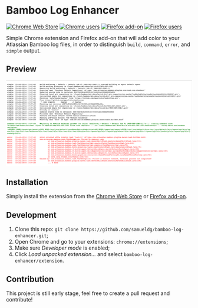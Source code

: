 # Bamboo Log Enhancer

[![Chrome Web Store](https://img.shields.io/chrome-web-store/v/hokokhlkakimconkkofafoklkefhnnpe.svg)](https://chrome.google.com/webstore/detail/bamboo-log-enhancer/hokokhlkakimconkkofafoklkefhnnpe) [![Chrome users](https://img.shields.io/chrome-web-store/d/hokokhlkakimconkkofafoklkefhnnpe.svg)](https://chrome.google.com/webstore/detail/bamboo-log-enhancer/hokokhlkakimconkkofafoklkefhnnpe) [![Firefox add-on](https://img.shields.io/amo/v/bamboo-log-enhancer.svg?style=flat)](https://addons.mozilla.org/en-US/firefox/addon/bamboo-log-enhancer/) [![Firefox users](https://img.shields.io/amo/users/bamboo-log-enhancer.svg?style=flat)](https://addons.mozilla.org/en-US/firefox/addon/bamboo-log-enhancer/)

Simple Chrome extension and Firefox add-on that will add color to your Atlassian Bamboo log files, in order to distinguish `build`, `command`, `error`, and `simple` output.

## Preview

![Bamboo Log Enhancer screenshot](./assets/screenshot.png)

## Installation

Simply install the extension from the [Chrome Web Store](https://chrome.google.com/webstore/detail/bamboo-log-enhancer/hokokhlkakimconkkofafoklkefhnnpe) or [Firefox add-on](https://addons.mozilla.org/firefox/addon/bamboo-log-enhancer/).

## Development

1. Clone this repo: `git clone https://github.com/samueldg/bamboo-log-enhancer.git`;
2. Open Chrome and go to your extensions: `chrome://extensions`;
3. Make sure *Developer mode* is enabled;
4. Click *Load unpacked extension...* and select `bamboo-log-enhancer/extension`.

## Contribution

This project is still early stage, feel free to create a pull request and contribute!

